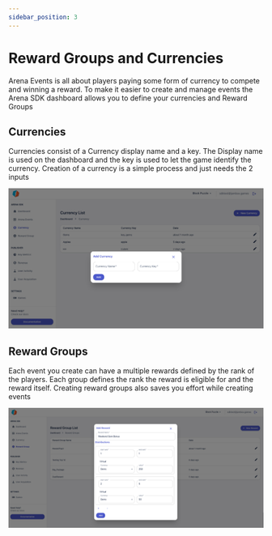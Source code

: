 ```yaml
---
sidebar_position: 3
---
```

# Reward Groups and Currencies 

Arena Events is all about players paying some form of currency to compete and winning a reward. To make it easier to create and manage events the Arena SDK dashboard allows you to define your currencies and Reward Groups

## Currencies

Currencies consist of a Currency display name and a key. The Display name is used on the dashboard and the key is used to let the game identify the currency. Creation of a currency is a simple process and just needs the 2 inputs

![image](../../static/img/add_currency.png)

## Reward Groups 

Each event you create can have a multiple rewards defined by the rank of the players. Each group defines the rank the reward is eligible for and the reward itself. Creating reward groups also saves you effort while creating events

![image](../../static/img/reward_group.png)